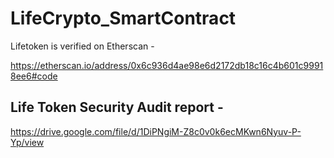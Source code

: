 # LifeCrypto_SmartContract

Lifetoken is verified on Etherscan - 

https://etherscan.io/address/0x6c936d4ae98e6d2172db18c16c4b601c99918ee6#code


## Life Token Security Audit report - 

https://drive.google.com/file/d/1DiPNgiM-Z8c0v0k6ecMKwn6Nyuv-P-Yp/view
